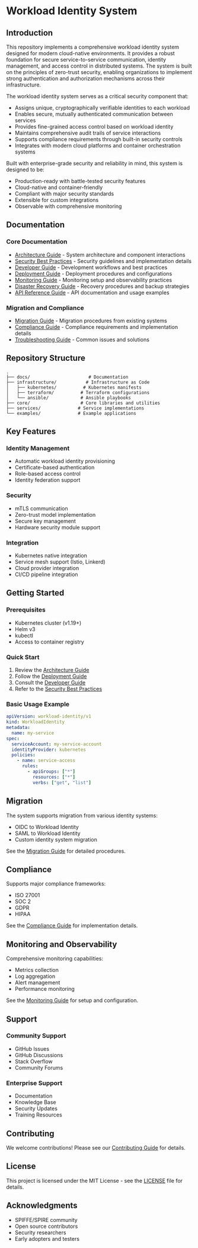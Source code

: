 # Workload Identity System

## Introduction

This repository implements a comprehensive workload identity system designed for modern cloud-native environments. It provides a robust foundation for secure service-to-service communication, identity management, and access control in distributed systems. The system is built on the principles of zero-trust security, enabling organizations to implement strong authentication and authorization mechanisms across their infrastructure.

The workload identity system serves as a critical security component that:
- Assigns unique, cryptographically verifiable identities to each workload
- Enables secure, mutually authenticated communication between services
- Provides fine-grained access control based on workload identity
- Maintains comprehensive audit trails of service interactions
- Supports compliance requirements through built-in security controls
- Integrates with modern cloud platforms and container orchestration systems

Built with enterprise-grade security and reliability in mind, this system is designed to be:
- Production-ready with battle-tested security features
- Cloud-native and container-friendly
- Compliant with major security standards
- Extensible for custom integrations
- Observable with comprehensive monitoring

## Documentation

### Core Documentation
- [Architecture Guide](docs/architecture_guide.md) - System architecture and component interactions
- [Security Best Practices](docs/security_best_practices.md) - Security guidelines and implementation details
- [Developer Guide](docs/developer_guide.md) - Development workflows and best practices
- [Deployment Guide](docs/deployment_guide.md) - Deployment procedures and configurations
- [Monitoring Guide](docs/monitoring_guide.md) - Monitoring setup and observability practices
- [Disaster Recovery Guide](docs/disaster_recovery_guide.md) - Recovery procedures and backup strategies
- [API Reference Guide](docs/api_reference_guide.md) - API documentation and usage examples

### Migration and Compliance
- [Migration Guide](docs/migration_guide.md) - Migration procedures from existing systems
- [Compliance Guide](docs/compliance_guide.md) - Compliance requirements and implementation details
- [Troubleshooting Guide](docs/troubleshooting_guide.md) - Common issues and solutions

## Repository Structure

```
.
├── docs/                      # Documentation
├── infrastructure/           # Infrastructure as Code
│   ├── kubernetes/          # Kubernetes manifests
│   ├── terraform/          # Terraform configurations
│   └── ansible/            # Ansible playbooks
├── core/                   # Core libraries and utilities
├── services/              # Service implementations
└── examples/              # Example applications
```

## Key Features

### Identity Management
- Automatic workload identity provisioning
- Certificate-based authentication
- Role-based access control
- Identity federation support

### Security
- mTLS communication
- Zero-trust model implementation
- Secure key management
- Hardware security module support

### Integration
- Kubernetes native integration
- Service mesh support (Istio, Linkerd)
- Cloud provider integration
- CI/CD pipeline integration

## Getting Started

### Prerequisites
- Kubernetes cluster (v1.19+)
- Helm v3
- kubectl
- Access to container registry

### Quick Start
1. Review the [Architecture Guide](docs/architecture_guide.md)
2. Follow the [Deployment Guide](docs/deployment_guide.md)
3. Consult the [Developer Guide](docs/developer_guide.md)
4. Refer to the [Security Best Practices](docs/security_best_practices.md)

### Basic Usage Example
```yaml
apiVersion: workload-identity/v1
kind: WorkloadIdentity
metadata:
  name: my-service
spec:
  serviceAccount: my-service-account
  identityProvider: kubernetes
  policies:
    - name: service-access
      rules:
        - apiGroups: ["*"]
          resources: ["*"]
          verbs: ["get", "list"]
```

## Migration

The system supports migration from various identity systems:
- OIDC to Workload Identity
- SAML to Workload Identity
- Custom identity system migration

See the [Migration Guide](docs/migration_guide.md) for detailed procedures.

## Compliance

Supports major compliance frameworks:
- ISO 27001
- SOC 2
- GDPR
- HIPAA

See the [Compliance Guide](docs/compliance_guide.md) for implementation details.

## Monitoring and Observability

Comprehensive monitoring capabilities:
- Metrics collection
- Log aggregation
- Alert management
- Performance monitoring

See the [Monitoring Guide](docs/monitoring_guide.md) for setup and configuration.

## Support

### Community Support
- GitHub Issues
- GitHub Discussions
- Stack Overflow
- Community Forums

### Enterprise Support
- Documentation
- Knowledge Base
- Security Updates
- Training Resources

## Contributing

We welcome contributions! Please see our [Contributing Guide](CONTRIBUTING.md) for details.

## License

This project is licensed under the MIT License - see the [LICENSE](LICENSE) file for details.

## Acknowledgments

- SPIFFE/SPIRE community
- Open source contributors
- Security researchers
- Early adopters and testers 
